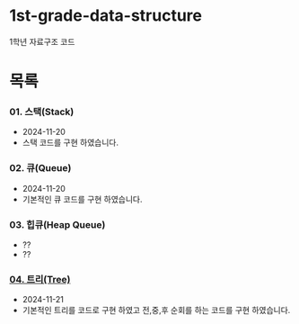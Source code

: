 # 1st-grade-data-structure
1학년 자료구조 코드

# 목록
### 01. 스택(Stack)
- 2024-11-20
- 스택 코드를 구현 하였습니다.
### 02. 큐(Queue)
- 2024-11-20
- 기본적인 큐 코드를 구현 하였습니다.
### 03. 힙큐(Heap Queue)
- ??
- ??
### [04. 트리(Tree)](https://github.com/Ingrsso/1st-grade-data-structure/)
- 2024-11-21
- 기본적인 트리를 코드로 구현 하였고 전,중,후 순회를 하는 코드를 구현 하였습니다.
